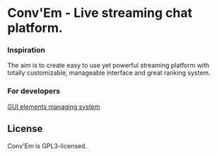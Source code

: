 # Conv'Em - Live streaming chat platform.

### Inspiration

The aim is to create easy to use yet powerful streaming platform with  
totally customizable, manageable interface and great ranking system.  

### For developers

[GUI elements managing system](https://github.com/errfrom/ConvEm/blob/ui-logic-refactoring/src/Types/FRAMES.md)

## License

Conv'Em is GPL3-licensed.

